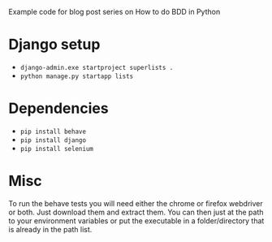 Example code for blog post series on How to do BDD in Python

# Django setup
- `django-admin.exe startproject superlists .`
- `python manage.py startapp lists`

# Dependencies
- `pip install behave`
- `pip install django`
- `pip install selenium`

# Misc
To run the behave tests you will need either the chrome or firefox webdriver or both. Just download them 
and extract them. You can then just at the path to your environment variables or put the executable in 
a folder/directory that is already in the path list.